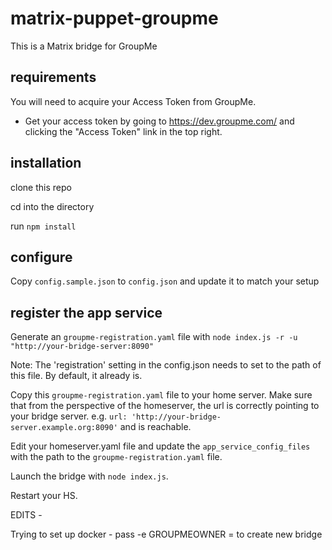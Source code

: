 # matrix-puppet-groupme

This is a Matrix bridge for GroupMe

## requirements

You will need to acquire your Access Token from GroupMe.

* Get your access token by going to https://dev.groupme.com/ and clicking the "Access Token" link in the top right.

## installation

clone this repo

cd into the directory

run `npm install`

## configure

Copy `config.sample.json` to `config.json` and update it to match your setup

## register the app service

Generate an `groupme-registration.yaml` file with `node index.js -r -u "http://your-bridge-server:8090"`

Note: The 'registration' setting in the config.json needs to set to the path of this file. By default, it already is.

Copy this `groupme-registration.yaml` file to your home server. Make sure that from the perspective of the homeserver, the url is correctly pointing to your bridge server. e.g. `url: 'http://your-bridge-server.example.org:8090'` and is reachable.

Edit your homeserver.yaml file and update the `app_service_config_files` with the path to the `groupme-registration.yaml` file.

Launch the bridge with ```node index.js```.

Restart your HS.


EDITS - 

Trying to set up docker - pass -e GROUPMEOWNER = <name> to create new bridge